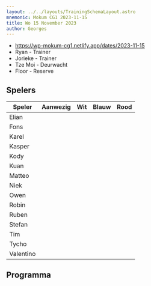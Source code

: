 ```yaml
---
layout: ../../layouts/TrainingSchemaLayout.astro
mnemonic: Mokum CG1 2023-11-15
title: Wo 15 November 2023
author: Georges
---
```


- https://wp-mokum-cg1.netlify.app/dates/2023-11-15
- Ryan - Trainer
- Jorieke - Trainer
- Tze Moi - Deurwacht
- Floor - Reserve
## Spelers
| Speler | Aanwezig | Wit | Blauw | Rood |
|--------|----------|-----|-------|------|
| Elian | | | | | |
| Fons | | | | | |
| Karel | | | | | |
| Kasper | | | | | |
| Kody | | | | | |
| Kuan | | | | | |
| Matteo | | | | | |
| Niek | | | | | |
| Owen | | | | | |
| Robin | | | | | |
| Ruben | | | | | |
| Stefan | | | | | |
| Tim | | | | | |
| Tycho | | | | | |
| Valentino | | | | | |
## Programma




